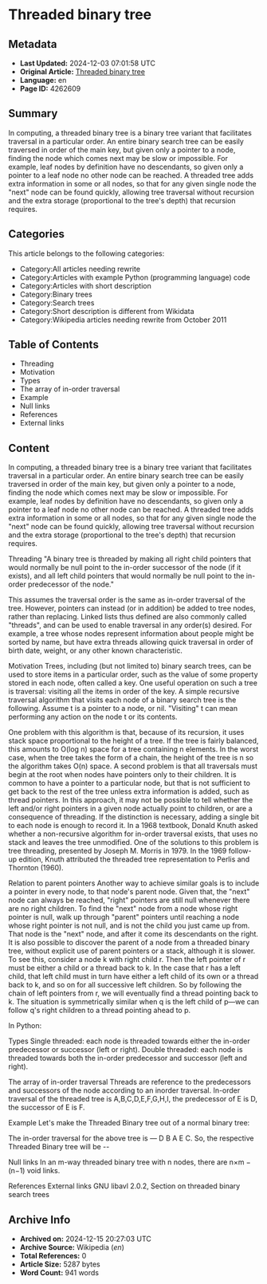 # Threaded binary tree

## Metadata
- **Last Updated:** 2024-12-03 07:01:58 UTC
- **Original Article:** [Threaded binary tree](https://en.wikipedia.org/wiki/Threaded_binary_tree)
- **Language:** en
- **Page ID:** 4262609

## Summary
In computing, a threaded binary tree is a binary tree variant that facilitates traversal in a particular order.
An entire binary search tree can be easily traversed in order of the main key, but given only a pointer to a node, finding the node which comes next may be slow or impossible. For example, leaf nodes by definition have no descendants, so given only a pointer to a leaf node no other node can be reached. A threaded tree adds extra information in some or all nodes, so that for any given single node the "next" node can be found quickly, allowing tree traversal without recursion and the extra storage (proportional to the tree's depth) that recursion requires.

## Categories
This article belongs to the following categories:

- Category:All articles needing rewrite
- Category:Articles with example Python (programming language) code
- Category:Articles with short description
- Category:Binary trees
- Category:Search trees
- Category:Short description is different from Wikidata
- Category:Wikipedia articles needing rewrite from October 2011

## Table of Contents

- Threading
- Motivation
- Types
- The array of in-order traversal
- Example
- Null links
- References
- External links

## Content

In computing, a threaded binary tree is a binary tree variant that facilitates traversal in a particular order.
An entire binary search tree can be easily traversed in order of the main key, but given only a pointer to a node, finding the node which comes next may be slow or impossible. For example, leaf nodes by definition have no descendants, so given only a pointer to a leaf node no other node can be reached. A threaded tree adds extra information in some or all nodes, so that for any given single node the "next" node can be found quickly, allowing tree traversal without recursion and the extra storage (proportional to the tree's depth) that recursion requires.

Threading
"A binary tree is threaded by making all right child pointers that would normally be null point to the in-order successor of the node (if it exists), and all left child pointers that would normally be null point to the in-order predecessor of the node."

This assumes the traversal order is the same as in-order traversal of the tree. However, pointers can instead (or in addition) be added to tree nodes, rather than replacing. Linked lists thus defined are also commonly called "threads", and can be used to enable traversal in any order(s) desired. For example, a tree whose nodes represent information about people might be sorted by name, but have extra threads allowing quick traversal in order of birth date, weight, or any other known characteristic.

Motivation
Trees, including (but not limited to) binary search trees, can be used to store items in a particular order, such as the value of some property stored in each node, often called a key. One useful operation on such a tree is traversal: visiting all the items in order of the key.
A simple recursive traversal algorithm that visits each node of a binary search tree is the following. Assume t is a pointer to a node, or nil. "Visiting" t can mean performing any action on the node t or its contents.

One problem with this algorithm is that, because of its recursion, it uses stack space proportional to the height of a tree. If the tree is fairly balanced, this amounts to O(log n) space for a tree containing n elements. In the worst case, when the tree takes the form of a chain, the height of the tree is n so the algorithm takes O(n) space. A second problem is that all traversals must begin at the root when nodes have pointers only to their children. It is common to have a pointer to a particular node, but that is not sufficient to get back to the rest of the tree unless extra information is added, such as thread pointers.
In this approach, it may not be possible to tell whether the left and/or right pointers in a given node actually point to children, or are a consequence of threading. If the distinction is necessary, adding a single bit to each node is enough to record it.
In a 1968 textbook, Donald Knuth asked whether a non-recursive algorithm for in-order traversal exists, that uses no stack and leaves the tree unmodified. One of the solutions to this problem is tree threading, presented by Joseph M. Morris in 1979.
In the 1969 follow-up edition, Knuth attributed the threaded tree representation to Perlis and Thornton (1960).

Relation to parent pointers
Another way to achieve similar goals is to include a pointer in every node, to that node's parent node. Given that, the "next" node can always be reached, "right" pointers are still null whenever there are no right children. To find the "next" node from a node whose right pointer is null, walk up through "parent" pointers until reaching a node whose right pointer is not null, and is not the child you just came up from. That node is the "next" node, and after it come its descendants on the right.
It is also possible to discover the parent of a node from a threaded binary tree, without explicit use of parent pointers or a stack, although it is slower. To see this, consider a node k with right child r.  Then the left pointer of r must be either a child or a thread back to k. In the case that r has a left child, that left child must in turn have either a left child of its own or a thread back to k, and so on for all successive left children.  So by following the chain of left pointers from r, we will eventually find a thread pointing back to k.  The situation is symmetrically similar when q is the left child of p—we can follow q's right children to a thread pointing ahead to p.

In Python:

Types
Single threaded: each node is threaded towards either the in-order predecessor or successor (left or right).
Double threaded: each node is threaded towards both the in-order predecessor and successor (left and right).

The array of in-order traversal
Threads are reference to the predecessors and successors of the node according to an inorder traversal. 
In-order traversal of the threaded tree is A,B,C,D,E,F,G,H,I, the predecessor of E is D, the successor of E is F.

Example
Let's make the Threaded Binary tree out of a normal binary tree:

The in-order traversal for the above tree is — D B A E C. So, the respective Threaded Binary tree will be --

Null links
In an m-way threaded binary tree with n nodes, there are n×m − (n−1) void links.

References
External links
GNU libavl 2.0.2, Section on threaded binary search trees

## Archive Info
- **Archived on:** 2024-12-15 20:27:03 UTC
- **Archive Source:** Wikipedia (_en_)
- **Total References:** 0
- **Article Size:** 5287 bytes
- **Word Count:** 941 words
